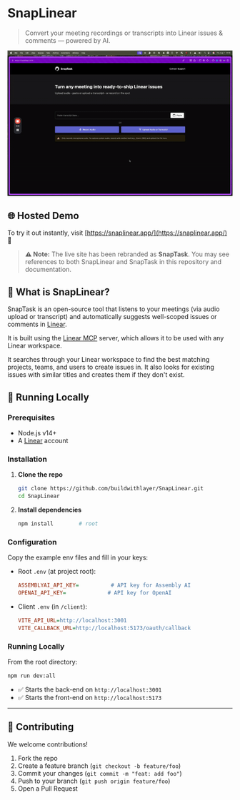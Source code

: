 # SnapLinear

> Convert your meeting recordings or transcripts into Linear issues & comments — powered by AI.

![SnapTask Demo](./assets/demo.gif)


## 🌐 Hosted Demo
To try it out instantly, visit [https://snaplinear.app/](https://snaplinear.app/)  🚀

> **⚠️ Note:** The live site has been rebranded as **SnapTask**. You may see references to both SnapLinear and SnapTask in this repository and documentation.


## 🎯 What is SnapLinear?

SnapTask is an open-source tool that listens to your meetings (via audio upload or transcript) and automatically suggests well-scoped issues or comments in [Linear](https://linear.app).

It is built using the [Linear MCP](https://linear.app/docs/mcp) server, which allows it to be used with any Linear workspace.

It searches through your Linear workspace to find the best matching projects, teams, and users to create issues in.  It also looks for existing issues with similar titles and creates them if they don't exist.

## 🚀 Running Locally

### Prerequisites

- Node.js v14+
- A [Linear](https://linear.app) account

### Installation

1. **Clone the repo**

   ```bash
   git clone https://github.com/buildwithlayer/SnapLinear.git
   cd SnapLinear
   ```

2. **Install dependencies**
   ```bash
   npm install        # root
   ```

### Configuration

Copy the example env files and fill in your keys:

- Root `.env` (at project root):

  ```ini
  ASSEMBLYAI_API_KEY=          # API key for Assembly AI
  OPENAI_API_KEY=             # API key for OpenAI
  ```

- Client `.env` (in `/client`):
  ```ini
  VITE_API_URL=http://localhost:3001
  VITE_CALLBACK_URL=http://localhost:5173/oauth/callback
  ```

### Running Locally

From the root directory:

```bash
npm run dev:all
```

- ✅ Starts the back-end on `http://localhost:3001`
- ✅ Starts the front-end on `http://localhost:5173`

---

## 🤝 Contributing

We welcome contributions!

1. Fork the repo
2. Create a feature branch (`git checkout -b feature/foo`)
3. Commit your changes (`git commit -m "feat: add foo"`)
4. Push to your branch (`git push origin feature/foo`)
5. Open a Pull Request
